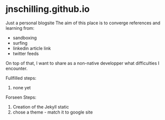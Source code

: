 # jnschilling.github.io
Just a personal blogsite
The aim of this place is to converge references and learning from:
* sandboxing
* surfing
* linkedin article link
* twitter feeds

On top of that, I want to share as a non-native developper what difficulties I encounter.

Fullfilled steps: 
1. none yet

Forseen Steps: 
1. Creation of the Jekyll static
2. chose a theme - match it to google site